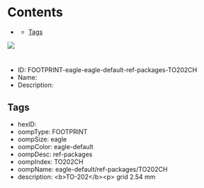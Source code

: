 



Contents
========

* [](#)
	* [Tags](#tags)
  
![][im]
# 

- ID: FOOTPRINT-eagle-eagle-default-ref-packages-TO202CH
- Name: 
- Description: 

## Tags

- hexID: 
- oompType: FOOTPRINT
- oompSize: eagle
- oompColor: eagle-default
- oompDesc: ref-packages
- oompIndex: TO202CH
- oompName: eagle-default/ref-packages/TO202CH
- description: &lt;b&gt;TO-202&lt;/b&gt;&lt;p&gt;&#xD;
grid 2.54 mm



[im]: image.png
